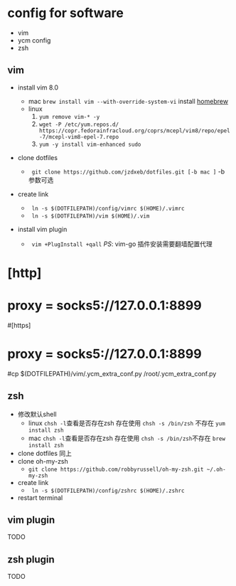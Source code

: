 # config for software

- vim
- ycm config
- zsh

## vim 
- install vim 8.0 
    - mac ` brew install vim --with-override-system-vi `   install [homebrew](brew.sh)
    - linux 
        1. `yum remove vim-* -y`
        2. `wget -P /etc/yum.repos.d/ https://copr.fedorainfracloud.org/coprs/mcepl/vim8/repo/epel-7/mcepl-vim8-epel-7.repo`
        3. `yum -y install vim-enhanced sudo`
- clone dotfiles
    - ` git clone https://github.com/jzdxeb/dotfiles.git [-b mac ]` -b 参数可选

- create link 
    - ` ln -s $(DOTFILEPATH)/config/vimrc $(HOME)/.vimrc`
    - ` ln -s $(DOTFILEPATH)/vim $(HOME)/.vim`
- install vim plugin
    - `  vim +PlugInstall +qall `
*PS*: vim-go 插件安装需要翻墙配置代理
# [http]
#     proxy = socks5://127.0.0.1:8899
#[https]
#     proxy = socks5://127.0.0.1:8899

#cp $(DOTFILEPATH)/vim/.ycm_extra_conf.py /root/.ycm_extra_conf.py


## zsh 
- 修改默认shell
    - linux `chsh -l`查看是否存在zsh 存在使用 `chsh -s /bin/zsh` 不存在 `yum install zsh`
    - mac `chsh -l`查看是否存在zsh 存在使用 `chsh -s /bin/zsh`不存在 `brew install zsh`
- clone dotfiles 同上
- clone oh-my-zsh
    - `git clone https://github.com/robbyrussell/oh-my-zsh.git ~/.oh-my-zsh`
- create link 
    - ` ln -s $(DOTFILEPATH)/config/zshrc $(HOME)/.zshrc`
- restart terminal


## vim plugin
TODO
## zsh plugin
TODO
